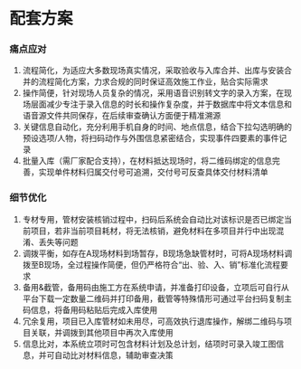 <!--
 * @Author: LeeZB
 * @Date: 2025-06-24 20:28:28
 * @LastEditors: Leezb101 leezb101@126.com
 * @LastEditTime: 2025-06-25 10:27:22
 * @copyright: Copyright © 2025 高新供水.
-->
# 配套方案

### 痛点应对
1. 流程简化，为适应大多数现场真实情况，采取验收与入库合并、出库与安装合并的流程简化方案，力求合规的同时保证高效施工作业，贴合实际需求
2. 操作简便，针对现场人员复杂的情况，采用语音识别转文字的录入方案，在现场层面减少专注于录入信息的时长和操作复杂度，并于数据库中将文本信息和语音源文件共同保存，在后续审查确认方面便于精准溯源
3. 关键信息自动化，充分利用手机自身的时间、地点信息，结合下拉勾选明确的预设选项/人物，将扫码动作与外围信息紧密结合，实现事件四要素的事件记录
4. 批量入库（需厂家配合支持），在材料抵达现场时，将二维码绑定的信息完善，实现单件材料归属交付号可追溯，交付号可反查具体交付材料清单

### 细节优化
1. 专材专用，管材安装核销过程中，扫码后系统会自动比对该标识是否已绑定当前项目，若非当前项目耗材，将无法核销，避免材料在多项目并行中出现混淆、丢失等问题
2. 调拨平衡，如存在A现场材料到场暂存，B现场急缺管材时，可将A现场材料调拨至B现场，全过程操作简便，但仍严格符合“出、验、入、销”标准化流程要求
3. 备用&截管，备用码由施工方在系统申请，并准备打印设备，立项后可自行从平台下载一定数量二维码并打印备用，截管等特殊情形可通过平台扫码复制主码信息，将备用码粘贴后完成入库使用
4. 冗余复用，项目已入库管材如未用尽，可高效执行退库操作，解绑二维码与项目关联，并调拨到其他项目中再次入库使用
5. 信息比对，本系统立项时可包含材料计划及总计划，结项时可录入竣工图信息，并可自动比对材料信息，辅助审查决策
